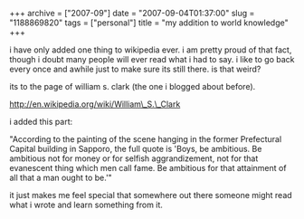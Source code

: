 +++
archive = ["2007-09"]
date = "2007-09-04T01:37:00"
slug = "1188869820"
tags = ["personal"]
title = "my addition to world knowledge"
+++

i have only added one thing to wikipedia ever. i am pretty proud of that
fact, though i doubt many people will ever read what i had to say. i like
to go back every once and awhile just to make sure its still there. is
that weird?

its to the page of william s. clark (the one i blogged about before).

http://en.wikipedia.org/wiki/William\_S.\_Clark

i added this part:

"According to the painting of the scene hanging in the former Prefectural
Capital building in Sapporo, the full quote is 'Boys, be ambitious. Be
ambitious not for money or for selfish aggrandizement, not for that
evanescent thing which men call fame. Be ambitious for that attainment of
all that a man ought to be.'"

it just makes me feel special that somewhere out there someone might read
what i wrote and learn something from it.

